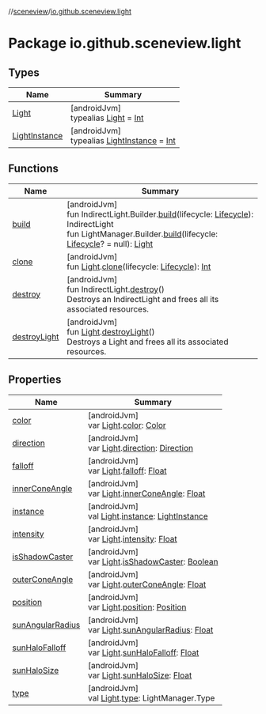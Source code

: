 //[sceneview](../../index.md)/[io.github.sceneview.light](index.md)

# Package io.github.sceneview.light

## Types

| Name | Summary |
|---|---|
| [Light](index.md#1927638868%2FClasslikes%2F-1571379623) | [androidJvm]<br>typealias [Light](index.md#1927638868%2FClasslikes%2F-1571379623) = [Int](https://kotlinlang.org/api/latest/jvm/stdlib/kotlin/-int/index.html) |
| [LightInstance](index.md#1549101375%2FClasslikes%2F-1571379623) | [androidJvm]<br>typealias [LightInstance](index.md#1549101375%2FClasslikes%2F-1571379623) = [Int](https://kotlinlang.org/api/latest/jvm/stdlib/kotlin/-int/index.html) |

## Functions

| Name | Summary |
|---|---|
| [build](build.md) | [androidJvm]<br>fun IndirectLight.Builder.[build](build.md)(lifecycle: [Lifecycle](https://developer.android.com/reference/kotlin/androidx/lifecycle/Lifecycle.html)): IndirectLight<br>fun LightManager.Builder.[build](build.md)(lifecycle: [Lifecycle](https://developer.android.com/reference/kotlin/androidx/lifecycle/Lifecycle.html)? = null): [Light](index.md#1927638868%2FClasslikes%2F-1571379623) |
| [clone](clone.md) | [androidJvm]<br>fun [Light](index.md#1927638868%2FClasslikes%2F-1571379623).[clone](clone.md)(lifecycle: [Lifecycle](https://developer.android.com/reference/kotlin/androidx/lifecycle/Lifecycle.html)): [Int](https://kotlinlang.org/api/latest/jvm/stdlib/kotlin/-int/index.html) |
| [destroy](destroy.md) | [androidJvm]<br>fun IndirectLight.[destroy](destroy.md)()<br>Destroys an IndirectLight and frees all its associated resources. |
| [destroyLight](destroy-light.md) | [androidJvm]<br>fun [Light](index.md#1927638868%2FClasslikes%2F-1571379623).[destroyLight](destroy-light.md)()<br>Destroys a Light and frees all its associated resources. |

## Properties

| Name | Summary |
|---|---|
| [color](color.md) | [androidJvm]<br>var [Light](index.md#1927638868%2FClasslikes%2F-1571379623).[color](color.md): [Color](../io.github.sceneview.utils/index.md#289679020%2FClasslikes%2F-1571379623) |
| [direction](direction.md) | [androidJvm]<br>var [Light](index.md#1927638868%2FClasslikes%2F-1571379623).[direction](direction.md): [Direction](../io.github.sceneview.math/index.md#1758682841%2FClasslikes%2F-1571379623) |
| [falloff](falloff.md) | [androidJvm]<br>var [Light](index.md#1927638868%2FClasslikes%2F-1571379623).[falloff](falloff.md): [Float](https://kotlinlang.org/api/latest/jvm/stdlib/kotlin/-float/index.html) |
| [innerConeAngle](inner-cone-angle.md) | [androidJvm]<br>var [Light](index.md#1927638868%2FClasslikes%2F-1571379623).[innerConeAngle](inner-cone-angle.md): [Float](https://kotlinlang.org/api/latest/jvm/stdlib/kotlin/-float/index.html) |
| [instance](instance.md) | [androidJvm]<br>val [Light](index.md#1927638868%2FClasslikes%2F-1571379623).[instance](instance.md): [LightInstance](index.md#1549101375%2FClasslikes%2F-1571379623) |
| [intensity](intensity.md) | [androidJvm]<br>var [Light](index.md#1927638868%2FClasslikes%2F-1571379623).[intensity](intensity.md): [Float](https://kotlinlang.org/api/latest/jvm/stdlib/kotlin/-float/index.html) |
| [isShadowCaster](is-shadow-caster.md) | [androidJvm]<br>var [Light](index.md#1927638868%2FClasslikes%2F-1571379623).[isShadowCaster](is-shadow-caster.md): [Boolean](https://kotlinlang.org/api/latest/jvm/stdlib/kotlin/-boolean/index.html) |
| [outerConeAngle](outer-cone-angle.md) | [androidJvm]<br>var [Light](index.md#1927638868%2FClasslikes%2F-1571379623).[outerConeAngle](outer-cone-angle.md): [Float](https://kotlinlang.org/api/latest/jvm/stdlib/kotlin/-float/index.html) |
| [position](position.md) | [androidJvm]<br>var [Light](index.md#1927638868%2FClasslikes%2F-1571379623).[position](position.md): [Position](../io.github.sceneview.math/index.md#945960193%2FClasslikes%2F-1571379623) |
| [sunAngularRadius](sun-angular-radius.md) | [androidJvm]<br>var [Light](index.md#1927638868%2FClasslikes%2F-1571379623).[sunAngularRadius](sun-angular-radius.md): [Float](https://kotlinlang.org/api/latest/jvm/stdlib/kotlin/-float/index.html) |
| [sunHaloFalloff](sun-halo-falloff.md) | [androidJvm]<br>var [Light](index.md#1927638868%2FClasslikes%2F-1571379623).[sunHaloFalloff](sun-halo-falloff.md): [Float](https://kotlinlang.org/api/latest/jvm/stdlib/kotlin/-float/index.html) |
| [sunHaloSize](sun-halo-size.md) | [androidJvm]<br>var [Light](index.md#1927638868%2FClasslikes%2F-1571379623).[sunHaloSize](sun-halo-size.md): [Float](https://kotlinlang.org/api/latest/jvm/stdlib/kotlin/-float/index.html) |
| [type](type.md) | [androidJvm]<br>val [Light](index.md#1927638868%2FClasslikes%2F-1571379623).[type](type.md): LightManager.Type |
